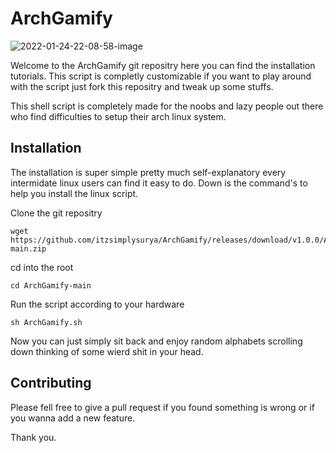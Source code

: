# ArchGamify

![2022-01-24-22-08-58-image](https://user-images.githubusercontent.com/92708411/150912904-3b361cea-cfa4-431e-81f2-7ab5de7bd76f.png)

Welcome to the ArchGamify git repositry here you can find the installation tutorials. This script is completly customizable if you want to play around with the script just fork this repositry and tweak up some stuffs.

This shell script is completely made for the noobs and lazy people out there who find difficulties to setup their arch linux system.

## Installation

The installation is super simple pretty much self-explanatory every intermidate linux users can find it easy to do. Down is the command's to help you install the linux script.



Clone the git repositry

```git
wget https://github.com/itzsimplysurya/ArchGamify/releases/download/v1.0.0/ArchGamify-main.zip
```

cd into the root

```
cd ArchGamify-main
```

Run the script according to your hardware

```shell
sh ArchGamify.sh
```

Now you can just simply sit back and enjoy random alphabets scrolling down thinking of some wierd shit in your head.

## Contributing

Please fell free to give a pull request if you found something is wrong or if you wanna add a new feature.

Thank you.
